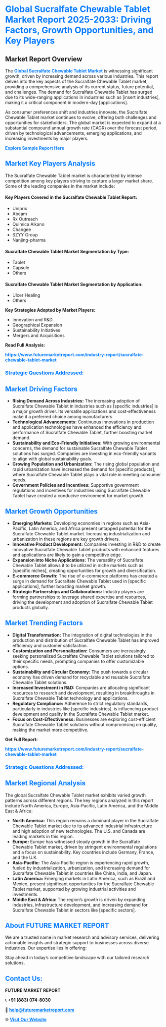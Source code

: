 <h1 style="color: #007BFF;">Global Sucralfate Chewable Tablet Market Report 2025-2033: Driving Factors, Growth Opportunities, and Key Players</h1>

<section id="overview">
<h2>Market Report Overview</h2>
<p>The <a href="https://www.futuremarketreport.com/industry-report/sucralfate-chewable-tablet-market" style="color: #007BFF; text-decoration: none;"><strong>Global Sucralfate Chewable Tablet Market</strong></a> is witnessing significant growth, driven by increasing demand across various industries. This report delves into the key aspects of the Sucralfate Chewable Tablet market, providing a comprehensive analysis of its current status, future potential, and challenges. The demand for Sucralfate Chewable Tablet has surged due to its wide-ranging applications in industries such as [insert industries], making it a critical component in modern-day [applications].</p>
<p>As consumer preferences shift and industries innovate, the Sucralfate Chewable Tablet market continues to evolve, offering both challenges and opportunities for stakeholders. The global market is expected to expand at a substantial compound annual growth rate (CAGR) over the forecast period, driven by technological advancements, emerging applications, and increasing investments by major players.</p>
</section>

<section id="overview">
<p><a href="https://www.futuremarketreport.com/request-sample/reportId=107062" style="color: #007BFF; text-decoration: none;"><strong>Explore Sample Report Here</strong></a></p>
</section>

<section id="key-players">
<h2 style="color: #007BFF;">Market Key Players Analysis</h2>
<p>The Sucralfate Chewable Tablet market is characterized by intense competition among key players striving to capture a larger market share. Some of the leading companies in the market include:</p>
<h4>Key Players Covered in the Sucralfate Chewable Tablet Report:</h4>
<ul><li>Uniprix</li><li>Abcam</li><li>Rx Outreach</li><li>Quimica Alkano</li><li>Changee</li><li>SZYY Group</li><li>Nanjing-pharma</li></ul>
<h4>Sucralfate Chewable Tablet Market Segmentation by Type:</h4>
<ul><li>Tablet</li><li>Capsule</li><li>Others</li></ul>

<h4>Sucralfate Chewable Tablet Market Segmentation by Application:</h4>
<ul><li>Ulcer Healing</li><li>Others</li></ul>
<p><strong>Key Strategies Adopted by Market Players:</strong></p>
<ul>
<li>Innovation and R&D</li>
<li>Geographical Expansion</li>
<li>Sustainability Initiatives</li>
<li>Mergers and Acquisitions</li>
</ul>
</section>

<section>
<p><strong>Read Full Analysis: </strong></p><a href="https://www.futuremarketreport.com/industry-report/sucralfate-chewable-tablet-market" style="color: #007BFF; text-decoration: none;"><strong>https://www.futuremarketreport.com/industry-report/sucralfate-chewable-tablet-market</strong></a>
<h3 style="color: #007BFF;">Strategic Questions Addressed:</h3>
</section>

<section id="driving-factors">
<h2 style="color: #007BFF;">Market Driving Factors</h2>
<ul>
<li><strong>Rising Demand Across Industries:</strong> The increasing adoption of Sucralfate Chewable Tablet in industries such as [specific industries] is a major growth driver. Its versatile applications and cost-effectiveness make it a preferred choice among manufacturers.</li>
<li><strong>Technological Advancements:</strong> Continuous innovations in production and application technologies have enhanced the efficiency and performance of Sucralfate Chewable Tablet, further boosting market demand.</li>
<li><strong>Sustainability and Eco-Friendly Initiatives:</strong> With growing environmental concerns, the demand for sustainable Sucralfate Chewable Tablet solutions has surged. Companies are investing in eco-friendly variants to align with global sustainability goals.</li>
<li><strong>Growing Population and Urbanization:</strong> The rising global population and rapid urbanization have increased the demand for [specific products], where Sucralfate Chewable Tablet plays a vital role in meeting consumer needs.</li>
<li><strong>Government Policies and Incentives:</strong> Supportive government regulations and incentives for industries using Sucralfate Chewable Tablet have created a conducive environment for market growth.</li>
</ul>
</section>

<section id="growth-opportunities">
<h2 style="color: #007BFF;">Market Growth Opportunities</h2>
<ul>
<li><strong>Emerging Markets:</strong> Developing economies in regions such as Asia-Pacific, Latin America, and Africa present untapped potential for the Sucralfate Chewable Tablet market. Increasing industrialization and urbanization in these regions are key growth drivers.</li>
<li><strong>Innovative Product Development:</strong> Companies investing in R&D to create innovative Sucralfate Chewable Tablet products with enhanced features and applications are likely to gain a competitive edge.</li>
<li><strong>Expansion into Niche Applications:</strong> The versatility of Sucralfate Chewable Tablet allows it to be utilized in niche markets such as [specific niches], creating opportunities for growth and diversification.</li>
<li><strong>E-commerce Growth:</strong> The rise of e-commerce platforms has created a surge in demand for Sucralfate Chewable Tablet used in [specific applications], further boosting market growth.</li>
<li><strong>Strategic Partnerships and Collaborations:</strong> Industry players are forming partnerships to leverage shared expertise and resources, driving the development and adoption of Sucralfate Chewable Tablet products globally.</li>
</ul>
</section>

<section id="trending-factors">
<h2 style="color: #007BFF;">Market Trending Factors</h2>
<ul>
<li><strong>Digital Transformation:</strong> The integration of digital technologies in the production and distribution of Sucralfate Chewable Tablet has improved efficiency and customer satisfaction.</li>
<li><strong>Customization and Personalization:</strong> Consumers are increasingly seeking personalized Sucralfate Chewable Tablet solutions tailored to their specific needs, prompting companies to offer customizable options.</li>
<li><strong>Sustainability and Circular Economy:</strong> The push towards a circular economy has driven demand for recyclable and reusable Sucralfate Chewable Tablet solutions.</li>
<li><strong>Increased Investment in R&D:</strong> Companies are allocating significant resources to research and development, resulting in breakthroughs in Sucralfate Chewable Tablet technology and applications.</li>
<li><strong>Regulatory Compliance:</strong> Adherence to strict regulatory standards, particularly in industries like [specific industries], is influencing product development and quality in the Sucralfate Chewable Tablet market.</li>
<li><strong>Focus on Cost-Effectiveness:</strong> Businesses are exploring cost-efficient Sucralfate Chewable Tablet solutions without compromising on quality, making the market more competitive.</li>
</ul>
</section>

<section>
<p><strong>Get Full Report: </strong></p><a href="https://www.futuremarketreport.com/industry-report/sucralfate-chewable-tablet-market" style="color: #007BFF; text-decoration: none;"><strong>https://www.futuremarketreport.com/industry-report/sucralfate-chewable-tablet-market</strong></a>
<h3 style="color: #007BFF;">Strategic Questions Addressed:</h3>
</section>


<section id="regional-analysis">
<h2 style="color: #007BFF;">Market Regional Analysis</h2>
<p>The global Sucralfate Chewable Tablet market exhibits varied growth patterns across different regions. The key regions analyzed in this report include North America, Europe, Asia-Pacific, Latin America, and the Middle East & Africa:</p>
<ul>
<li><strong>North America:</strong> This region remains a dominant player in the Sucralfate Chewable Tablet market due to its advanced industrial infrastructure and high adoption of new technologies. The U.S. and Canada are leading markets in this region.</li>
<li><strong>Europe:</strong> Europe has witnessed steady growth in the Sucralfate Chewable Tablet market, driven by stringent environmental regulations and a focus on sustainability. Key countries include Germany, France, and the U.K.</li>
<li><strong>Asia-Pacific:</strong> The Asia-Pacific region is experiencing rapid growth, fueled by industrialization, urbanization, and increasing demand for Sucralfate Chewable Tablet in countries like China, India, and Japan.</li>
<li><strong>Latin America:</strong> Emerging markets in Latin America, such as Brazil and Mexico, present significant opportunities for the Sucralfate Chewable Tablet market, supported by growing industrial activities and investments.</li>
<li><strong>Middle East & Africa:</strong> The region’s growth is driven by expanding industries, infrastructure development, and increasing demand for Sucralfate Chewable Tablet in sectors like [specific sectors].</li>
</ul>
</section>

<footer>
<h2 style="color: #007BFF;">About FUTURE MARKET REPORT</h2>
<p>We are a trusted name in market research and advisory services, delivering actionable insights and strategic support to businesses across diverse industries. Our expertise lies in offering:</p>

<p>Stay ahead in today’s competitive landscape with our tailored research solutions.</p>

<h2 style="color: #007BFF;">Contact Us:</h2>
<p><strong>FUTURE MARKET REPORT</strong></p>
<p>📞 <strong>+91 (883) 074-8030</strong></p>
<p>📧 <strong><a href="mailto:help@futuremarketreport.com" style="color: #007BFF;">help@futuremarketreport.com</a></strong></p>
<p>🌐 <strong><a href="https://www.futuremarketreport.com/" style="color: #007BFF;">Visit Our Website</a></strong></p>
</footer>